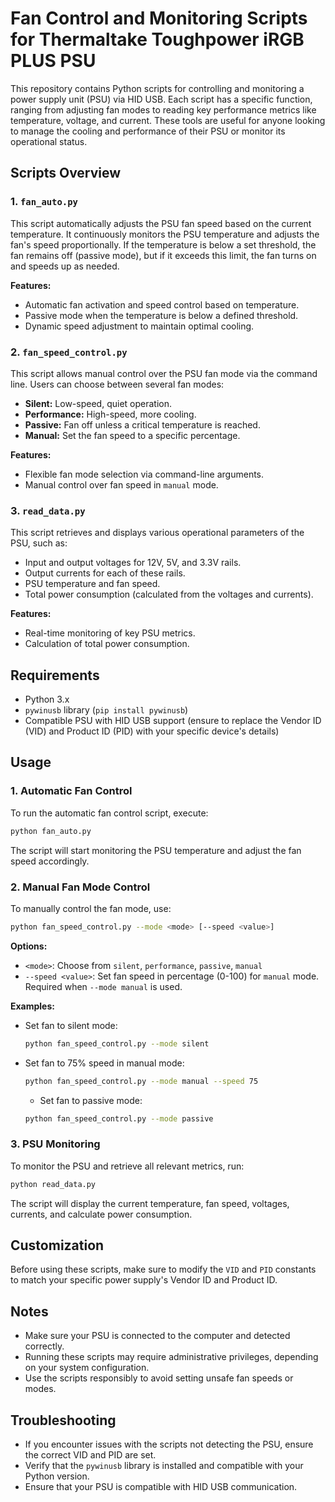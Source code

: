 
# Fan Control and Monitoring Scripts for Thermaltake Toughpower iRGB PLUS PSU

This repository contains Python scripts for controlling and monitoring a power supply unit (PSU) via HID USB. Each script has a specific function, ranging from adjusting fan modes to reading key performance metrics like temperature, voltage, and current. These tools are useful for anyone looking to manage the cooling and performance of their PSU or monitor its operational status.

## Scripts Overview

### 1. `fan_auto.py`
This script automatically adjusts the PSU fan speed based on the current temperature. It continuously monitors the PSU temperature and adjusts the fan's speed proportionally. If the temperature is below a set threshold, the fan remains off (passive mode), but if it exceeds this limit, the fan turns on and speeds up as needed.

**Features:**
- Automatic fan activation and speed control based on temperature.
- Passive mode when the temperature is below a defined threshold.
- Dynamic speed adjustment to maintain optimal cooling.

### 2. `fan_speed_control.py`
This script allows manual control over the PSU fan mode via the command line. Users can choose between several fan modes:
- **Silent:** Low-speed, quiet operation.
- **Performance:** High-speed, more cooling.
- **Passive:** Fan off unless a critical temperature is reached.
- **Manual:** Set the fan speed to a specific percentage.

**Features:**
- Flexible fan mode selection via command-line arguments.
- Manual control over fan speed in `manual` mode.

### 3. `read_data.py`
This script retrieves and displays various operational parameters of the PSU, such as:
- Input and output voltages for 12V, 5V, and 3.3V rails.
- Output currents for each of these rails.
- PSU temperature and fan speed.
- Total power consumption (calculated from the voltages and currents).

**Features:**
- Real-time monitoring of key PSU metrics.
- Calculation of total power consumption.

## Requirements

- Python 3.x
- `pywinusb` library (`pip install pywinusb`)
- Compatible PSU with HID USB support (ensure to replace the Vendor ID (VID) and Product ID (PID) with your specific device's details)

## Usage

### 1. Automatic Fan Control
To run the automatic fan control script, execute:
```bash
python fan_auto.py
```
The script will start monitoring the PSU temperature and adjust the fan speed accordingly.

### 2. Manual Fan Mode Control
To manually control the fan mode, use:
```bash
python fan_speed_control.py --mode <mode> [--speed <value>]
```

**Options:**
- `<mode>`: Choose from `silent`, `performance`, `passive`, `manual`
- `--speed <value>`: Set fan speed in percentage (0-100) for `manual` mode. Required when `--mode manual` is used.

**Examples:**
- Set fan to silent mode:
  ```bash
  python fan_speed_control.py --mode silent
  ```
- Set fan to 75% speed in manual mode:
  ```bash
  python fan_speed_control.py --mode manual --speed 75
  ```
  - Set fan to passive mode:
  ```bash
  python fan_speed_control.py --mode passive
  ```

### 3. PSU Monitoring
To monitor the PSU and retrieve all relevant metrics, run:
```bash
python read_data.py
```
The script will display the current temperature, fan speed, voltages, currents, and calculate power consumption.

## Customization

Before using these scripts, make sure to modify the `VID` and `PID` constants to match your specific power supply's Vendor ID and Product ID.

## Notes

- Make sure your PSU is connected to the computer and detected correctly.
- Running these scripts may require administrative privileges, depending on your system configuration.
- Use the scripts responsibly to avoid setting unsafe fan speeds or modes.

## Troubleshooting

- If you encounter issues with the scripts not detecting the PSU, ensure the correct VID and PID are set.
- Verify that the `pywinusb` library is installed and compatible with your Python version.
- Ensure that your PSU is compatible with HID USB communication.
